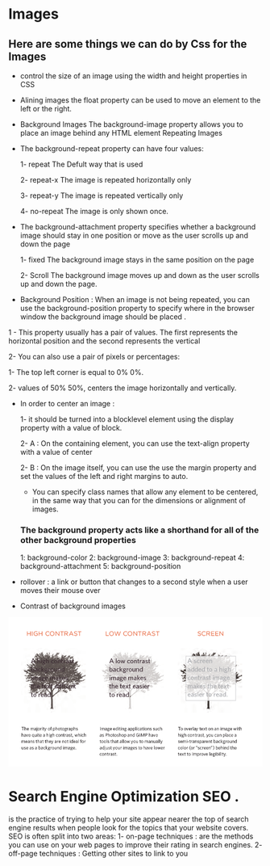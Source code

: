 # Images 

## Here are some things we can do by Css for the Images

 * control the size of an image using the width and height properties in CSS
 
 * Alining images the float property can be used to move an element to the left or the right.

 * Background Images The background-image property allows you to place an image behind any HTML element
    Repeating Images

* The background-repeat property can have four values:

  1- repeat The Defult way that is used 

  2- repeat-x The image is repeated horizontally only

  3- repeat-y The image is repeated vertically only

  4- no-repeat The image is only shown once.

* The background-attachment property specifies whether a background image should stay in one position or move as the user scrolls up and down the page

  1- fixed The background image stays in the same position on the page

  2- Scroll The background image moves up and down as the user scrolls up and down the page.

* Background Position : When an image is not being repeated, you can use the background-position property to specify where in the browser window the background image should be placed .
 
 1 - This property usually has a pair of values. The first represents the horizontal position and the second represents the vertical 

 2- You can also use a pair of pixels or percentages:

  1- The top left corner is equal to 0% 0%. 

  2- values of 50% 50%, centers the image horizontally and vertically.

 * In order to center an image :
    
    1- it should be turned into a blocklevel element using the display property with a value of block.

    2- A : On the containing element, you can use the text-align property with a value of center

    2- B : On the image itself, you can use the use the margin property and set the values of the left and right margins to auto.
   
    * You can specify class names that allow any element to be centered, in the same way that you can for the dimensions or alignment of images.
    

    ### The background property acts like a shorthand for all of the other background properties 

    1: background-color
    2: background-image 
    3: background-repeat
    4: background-attachment
    5: background-position


 * rollover : a link or button that changes to a second style when a user moves their mouse over

 * Contrast of background images

 ![Read8](imge/111.png)

 # Search Engine Optimization SEO .

 is the practice of trying to help your site appear nearer the top of search engine results when people look for the topics that your website covers.
 SEO is often split into two areas:
1- on-page techniques : are the methods you can use on your web pages to improve their rating in search engines.
2- off-page techniques : Getting other sites to link to you